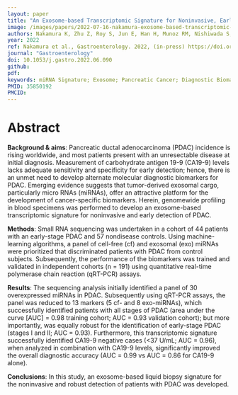 ```yaml
---
layout: paper
title: "An Exosome-based Transcriptomic Signature for Noninvasive, Early Detection of Patients With Pancreatic Ductal Adenocarcinoma: A Multicenter Cohort Study"
image: /images/papers/2022-07-16-nakamura-exosome-based-transcriptomic-signature.jpg
authors: Nakamura K, Zhu Z, Roy S, Jun E, Han H, Munoz RM, Nishiwada S, Sharma G, Cridebring D, Zenhausern F, Kim S, Roe DJ, Darabi S, Han I, Evans D, Yamada S, Demeure MJ , Becerra C, Celinski S, Borazanci E, Tsai S, Kodera Y, Park JO, Bolton J, Wang X, Kim SC, Von Hoff D, Goel A
year: 2022
ref: Nakamura et al., Gastroenterology. 2022, (in-press) https://doi.org/10.1053/j.gastro.2022.06.090
journal: "Gastroenterology"
doi: 10.1053/j.gastro.2022.06.090
github:
pdf: 
keywords: miRNA Signature; Exosome; Pancreatic Cancer; Diagnostic Biomarker; Liquid Biopsy
PMID: 35850192
PMCID: 
---
```





# Abstract

**Background & aims**: Pancreatic ductal adenocarcinoma (PDAC) incidence is rising worldwide, and most patients present with an unresectable disease at initial diagnosis. Measurement of carbohydrate antigen 19-9 (CA19-9) levels lacks adequate sensitivity and specificity for early detection; hence, there is an unmet need to develop alternate molecular diagnostic biomarkers for PDAC. Emerging evidence suggests that tumor-derived exosomal cargo, particularly micro RNAs (miRNAs), offer an attractive platform for the development of cancer-specific biomarkers. Herein, genomewide profiling in blood specimens was performed to develop an exosome-based transcriptomic signature for noninvasive and early detection of PDAC.

**Methods**: Small RNA sequencing was undertaken in a cohort of 44 patients with an early-stage PDAC and 57 nondisease controls. Using machine-learning algorithms, a panel of cell-free (cf) and exosomal (exo) miRNAs were prioritized that discriminated patients with PDAC from control subjects. Subsequently, the performance of the biomarkers was trained and validated in independent cohorts (n = 191) using quantitative real-time polymerase chain reaction (qRT-PCR) assays.

**Results**: The sequencing analysis initially identified a panel of 30 overexpressed miRNAs in PDAC. Subsequently using qRT-PCR assays, the panel was reduced to 13 markers (5 cf- and 8 exo-miRNAs), which successfully identified patients with all stages of PDAC (area under the curve [AUC] = 0.98 training cohort; AUC = 0.93 validation cohort); but more importantly, was equally robust for the identification of early-stage PDAC (stages I and II; AUC = 0.93). Furthermore, this transcriptomic signature successfully identified CA19-9 negative cases (<37 U/mL; AUC = 0.96), when analyzed in combination with CA19-9 levels, significantly improved the overall diagnostic accuracy (AUC = 0.99 vs AUC = 0.86 for CA19-9 alone).

**Conclusions**: In this study, an exosome-based liquid biopsy signature for the noninvasive and robust detection of patients with PDAC was developed.
